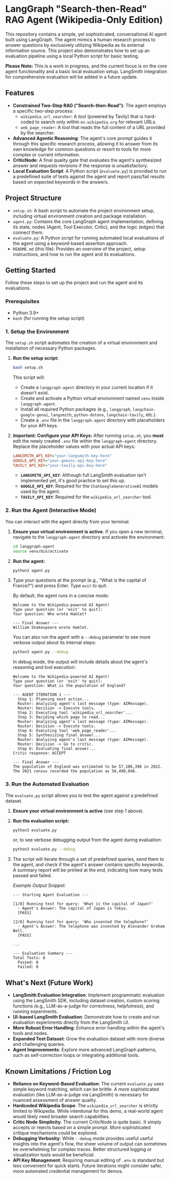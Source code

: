 # LangGraph "Search-then-Read" RAG Agent (Wikipedia-Only Edition)

This repository contains a simple, yet sophisticated, conversational AI agent built using LangGraph. The agent mimics a human research process to answer questions by exclusively utilizing Wikipedia as its external information source. This project also demonstrates how to set up an evaluation pipeline using a local Python script for basic testing.

**Please Note:** This is a work in progress, and the current focus is on the core agent functionality and a basic local evaluation setup. LangSmith integration for comprehensive evaluation will be added in a future update.

## Features

* **Constrained Two-Step RAG ("Search-then-Read")**: The agent employs a specific two-step process:
    * `wikipedia_url_searcher`: A tool (powered by Tavily) that is hard-coded to search only within `en.wikipedia.org` for relevant URLs.
    * `web_page_reader`: A tool that reads the full content of a URL provided by the searcher.
* **Advanced Agentic Reasoning**: The agent's core prompt guides it through this specific research process, allowing it to answer from its own knowledge for common questions or resort to tools for more complex or current information.
* **CriticNode**: A final quality gate that evaluates the agent's synthesized answer and requests revisions if the response is unsatisfactory.
* **Local Evaluation Script**: A Python script (`evaluate.py`) is provided to run a predefined suite of tests against the agent and report pass/fail results based on expected keywords in the answers.

## Project Structure

* `setup.sh`: A bash script to automate the project environment setup, including virtual environment creation and package installation.
* `agent.py`: Contains the core LangGraph agent implementation, defining its state, nodes (Agent, Tool Executor, Critic), and the logic (edges) that connect them.
* `evaluate.py`: A Python script for running automated local evaluations of the agent using a keyword-based assertion approach.
* `README.md` (this file): Provides an overview of the project, setup instructions, and how to run the agent and its evaluations.

## Getting Started

Follow these steps to set up the project and run the agent and its evaluations.

### Prerequisites

* Python 3.9+
* `bash` (for running the setup script)

### 1. Setup the Environment

The `setup.sh` script automates the creation of a virtual environment and installation of necessary Python packages.

1.  **Run the setup script:**
    ```bash
    bash setup.sh
    ```
    This script will:
    * Create a `langgraph-agent` directory in your current location if it doesn't exist.
    * Create and activate a Python virtual environment named `venv` inside `langgraph-agent`.
    * Install all required Python packages (e.g., `langgraph`, `langchain-google-genai`, `langsmith`, `python-dotenv`, `langchain-tavily`, etc.).
    * Create a `.env` file in the `langgraph-agent` directory with placeholders for your API keys.

2.  **Important: Configure your API Keys:**
    After running `setup.sh`, you **must** edit the newly created `.env` file within the `langgraph-agent` directory. Replace the placeholder values with your actual API keys:

    ```ini
    LANGSMITH_API_KEY="your-langsmith-key-here"
    GOOGLE_API_KEY="your-gemini-api-key-here"
    TAVILY_API_KEY="your-tavily-api-key-here"
    ```
    * **`LANGSMITH_API_KEY`**: Although full LangSmith evaluation isn't implemented yet, it's good practice to set this up.
    * **`GOOGLE_API_KEY`**: Required for the `ChatGoogleGenerativeAI` models used by the agent.
    * **`TAVILY_API_KEY`**: Required for the `wikipedia_url_searcher` tool.

### 2. Run the Agent (Interactive Mode)

You can interact with the agent directly from your terminal.

1.  **Ensure your virtual environment is active.** If you open a new terminal, navigate to the `langgraph-agent` directory and activate the environment:
    ```bash
    cd langgraph-agent
    source venv/bin/activate
    ```
2.  **Run the agent:**
    ```bash
    python3 agent.py
    ```
3.  Type your questions at the prompt (e.g., "What is the capital of France?") and press Enter. Type `exit` to quit.

    By default, the agent runs in a concise mode:
    ```
    Welcome to the Wikipedia-powered AI Agent!
    Type your question (or 'exit' to quit):
    Your question: Who wrote Hamlet?

    --- Final Answer ---
    William Shakespeare wrote Hamlet.
    ```

    You can also run the agent with a `--debug` parameter to see more verbose output about its internal steps:
    ```bash
    python3 agent.py --debug
    ```
    In debug mode, the output will include details about the agent's reasoning and tool execution:
    ```
    Welcome to the Wikipedia-powered AI Agent!
    Type your question (or 'exit' to quit):
    Your question: What is the population of England?

    --- AGENT ITERATION 1 ---
      Step 1: Planning next action...
      Router: Analyzing agent's last message (type: AIMessage).
      Router: Decision -> Execute tools.
      Step 2: Executing tool 'wikipedia_url_searcher'...
      Step 3: Deciding which page to read...
      Router: Analyzing agent's last message (type: AIMessage).
      Router: Decision -> Execute tools.
      Step 4: Executing tool 'web_page_reader'...
      Step 5: Synthesizing final answer...
      Router: Analyzing agent's last message (type: AIMessage).
      Router: Decision -> Go to critic.
      Step 6: Evaluating final answer...
    Critic response: ACCEPT

    --- Final Answer ---
    The population of England was estimated to be 57,106,398 in 2022. The 2021 census recorded the population as 56,490,048.
    ```

### 3. Run the Automated Evaluation

The `evaluate.py` script allows you to test the agent against a predefined dataset.

1.  **Ensure your virtual environment is active** (see step 1 above).
2.  **Run the evaluation script:**
    ```bash
    python3 evaluate.py
    ```
    or, to see verbose debugging output from the agent during evaluation:
    ```bash
    python3 evaluate.py --debug
    ```
3.  The script will iterate through a set of predefined queries, send them to the agent, and check if the agent's answer contains specific keywords. A summary report will be printed at the end, indicating how many tests passed and failed.

    *Example Output Snippet:*
    ```
    --- Starting Agent Evaluation ---

    [1/8] Running test for query: 'What is the capital of Japan?'
      - Agent's Answer: The capital of Japan is Tokyo.
      [PASS]

    [2/8] Running test for query: 'Who invented the telephone?'
      - Agent's Answer: The telephone was invented by Alexander Graham Bell.
      [PASS]

    ...

    --- Evaluation Summary ---
    Total Tests: 8
      Passed: 8
      Failed: 0
    ```

## What's Next (Future Work)

* **LangSmith Evaluation Integration**: Implement programmatic evaluation using the LangSmith SDK, including dataset creation, custom scoring functions (e.g., LLM-as-a-judge for correctness, helpfulness), and running experiments.
* **UI-based LangSmith Evaluation**: Demonstrate how to create and run evaluation experiments directly from the LangSmith UI.
* **More Robust Error Handling**: Enhance error handling within the agent's tools and nodes.
* **Expanded Test Dataset**: Grow the evaluation dataset with more diverse and challenging queries.
* **Agent Improvements**: Explore more advanced LangGraph patterns, such as self-correction loops or integrating additional tools.

## Known Limitations / Friction Log

* **Reliance on Keyword-Based Evaluation**: The current `evaluate.py` uses simple keyword matching, which can be brittle. A more sophisticated evaluation (like LLM-as-a-judge via LangSmith) is necessary for nuanced assessment of answer quality.
* **Hardcoded Wikipedia Scope**: The `wikipedia_url_searcher` is strictly limited to Wikipedia. While intentional for this demo, a real-world agent would likely need broader search capabilities.
* **Critic Node Simplicity**: The current CriticNode is quite basic. It simply accepts or rejects based on a simple prompt. More sophisticated critique mechanisms could be explored.
* **Debugging Verbosity**: While `--debug` mode provides useful useful insights into the agent's flow, the sheer volume of output can sometimes be overwhelming for complex traces. Better structured logging or visualization tools would be beneficial.
* **API Key Management**: Requiring manual editing of `.env` is standard but less convenient for quick starts. Future iterations might consider safer, more automated credential management for demos.
